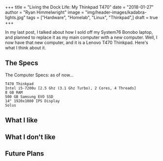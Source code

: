 +++
title  = "Living the Dock Life: My Thinkpad T470"
date   = "2018-01-27"
author = "Ryan Himmelwright"
image  = "img/header-images/kadabra-lights.jpg"
tags   = ["Hardware", "Homelab", "Linux", "Thinkpad",]
draft  = true
+++

In my last post, I talked about how I sold off my System76 Bonobo laptop, and planned to replace it
as my main computer with a new computer. Well, I now have that new computer, and it is a Lenovo T470
Thinkpad. Here's what I think about it.

<!--more-->

## The Specs

The Computer Specs: as of now...

```
T470 Thinkpad
Intel i5-7200u [2.5 Ghz (3.1 Ghz Turbo), 2 Cores, 4 Threads]
8 GB RAM
500 GB Samsung EVO SSD
14" 1920x1080 IPS Display 
Solus
```

## What I like

## What I don't like

## Future Plans
